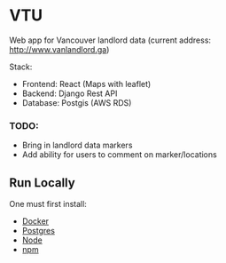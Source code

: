 # VTU

Web app for Vancouver landlord data (current address: http://www.vanlandlord.ga)

Stack:
* Frontend: React (Maps with leaflet)
* Backend: Django Rest API
* Database: Postgis (AWS RDS)

### TODO:
* Bring in landlord data markers
* Add ability for users to comment on marker/locations
## Run Locally
One must first install:
* [Docker](https://docs.docker.com/get-docker/)
* [Postgres](https://www.postgresql.org/download/)
* [Node](https://nodejs.org/en/)
* [npm](https://docs.npmjs.com/downloading-and-installing-node-js-and-npm)
